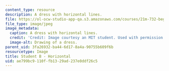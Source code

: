 ```yaml
---
content_type: resource
description: A dress with horizontal lines.
file: https://ol-ocw-studio-app-qa.s3.amazonaws.com/courses/21m-732-beginning-costume-design-and-construction-fall-2008/ae799bc9110ffb1329ad237e0ddf26c5_horizontal2.jpg
file_type: image/jpeg
image_metadata:
  caption: A dress with horizontal lines.
  credit: 'Credit: Image courtesy an MIT student. Used with permission.'
  image-alt: Drawing of a dress.
parent_uid: 3fa26932-ba44-6d17-8a4a-90755b609f6b
resourcetype: Image
title: Student B - Horizontal
uid: ae799bc9-110f-fb13-29ad-237e0ddf26c5
---
```

